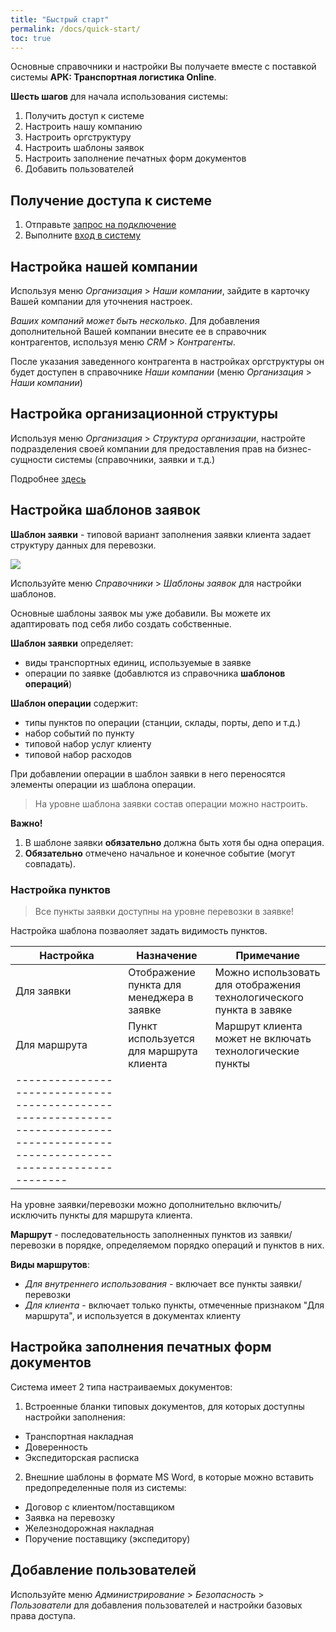 ```yaml
---
title: "Быстрый старт"
permalink: /docs/quick-start/
toc: true
---
```


Основные справочники и настройки Вы получаете вместе с поставкой системы **АРК: Транспортная логистика Online**.

**Шесть шагов** для начала использования системы:

1.  Получить доступ к системе
2.  Настроить нашу компанию
3.  Настроить оргструктуру
4.  Настроить шаблоны заявок
5.  Настроить заполнение печатных форм документов
6.  Добавить пользователей

## Получение доступа к системе
1.  Отправьте [запрос на подключение](https://arctl.ru/contact-us/?theme=Запрос%20на%20подключение)
2.  Выполните [вход в систему](../guide/system/#вход)

## Настройка нашей компании
Используя меню *Организация* > *Наши компании*, зайдите в карточку Вашей компании
для уточнения настроек.

*Ваших компаний может быть несколько*.
Для добавления дополнительной Вашей компании внесите ее в справочник контрагентов,
используя меню *CRM* > *Контрагенты*.

После указания заведенного контрагента в настройках оргструктуры он будет
доступен в справочнике *Наши компании* (меню *Организация* > *Наши компании*)

## Настройка организационной структуры
Используя меню *Организация* > *Структура организации*, настройте подразделения своей компании
для предоставления прав на бизнес-сущности системы (справочники, заявки и т.д.)

Подробнее [здесь](../organization/Organization_structure)

## Настройка шаблонов заявок

**Шаблон заявки** - типовой вариант заполнения заявки клиента задает структуру данных для перевозки.

![](../images/struct_tmp_order.jpg)

Используйте меню *Справочники* > *Шаблоны заявок* для настройки шаблонов.

Основные шаблоны заявок мы уже добавили.
Вы можете их адаптировать под себя либо создать собственные.

**Шаблон заявки** определяет:
-   виды транспортных единиц, используемые в заявке
-   операции по заявке (добавлются из справочника **шаблонов операций**)

**Шаблон операции** содержит:
-   типы пунктов по операции (станции, склады, порты, депо и т.д.)
-   набор событий по пункту
-   типовой набор услуг клиенту
-   типовой набор расходов

При добавлении операции в шаблон заявки в него переносятся элементы операции из шаблона операции.

> На уровне шаблона заявки состав операции можно настроить.

**Важно!**
1. В шаблоне заявки **обязательно** должна быть хотя бы одна операция.
2. **Обязательно** отмечено начальное и конечное событие (могут совпадать).

### Настройка пунктов

> Все пункты заявки доступны на уровне перевозки в заявке!

Настройка шаблона позваоляет задать видимость пунктов.

| Настройка    | Назначение                                | Примечание                                                          |
| ------------ | ----------------------------------------- | ------------------------------------------------------------------- |
| Для заявки   | Отображение пункта для менеджера в заявке | Можно использовать для отображения технологического пункта в завяке |
| Для маршрута | Пункт используется для маршрута клиента   | Маршрут клиента может не включать технологические пункты            |
|--------------------------------------------------------------------------------------------------------------------------------|

На уровне заявки/перевозки можно дополнительно включить/исключить пункты для маршрута клиента.

**Маршрут** - последовательность заполненных пунктов из заявки/перевозки в порядке, определяемом порядко операций и пунктов в них.

**Виды маршрутов**:
-   *Для внутреннего использования* - включает все пункты заявки/перевозки
-   *Для клиента* - включает только пункты, отмеченные признаком "Для маршрута", и используется в документах клиенту

## Настройка заполнения печатных форм документов
Система имеет 2 типа настраиваемых документов:

1) Встроенные бланки типовых документов, для которых доступны настройки заполнения:
-   Транспортная накладная
-   Доверенность
-   Экспедиторская расписка

2) Внешние шаблоны в формате MS Word, в которые можно вставить предопределенные поля из системы:
-   Договор с клиентом/поставщиком
-   Заявка на перевозку
-   Железнодорожная накладная
-   Поручение поставщику (экспедитору)

## Добавление пользователей
Используйте меню *Администрирование* > *Безопасность* > *Пользователи* для
добавления пользователей и настройки базовых права доступа.
